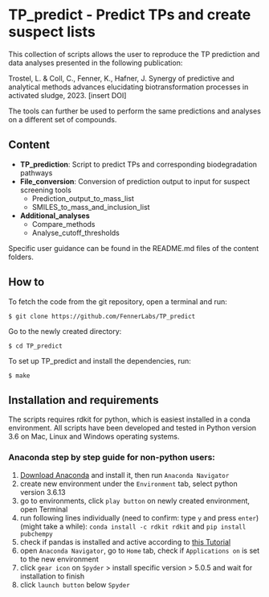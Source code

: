 # TP_predict - Predict TPs and create suspect lists

This collection of scripts allows the user to reproduce the TP prediction and data analyses presented in the following publication:

Trostel, L. & Coll, C., Fenner, K., Hafner, J. Synergy of predictive and analytical methods advances elucidating biotransformation processes in activated sludge, 2023.
[insert DOI]

The tools can further be used to perform the same predictions and analyses on a different set of compounds.

## Content

* **TP_prediction**: Script to predict TPs and corresponding biodegradation pathways
* **File_conversion**: Conversion of prediction output to input for suspect screening tools
  * Prediction_output_to_mass_list
  * SMILES_to_mass_and_inclusion_list
* **Additional_analyses**
  * Compare_methods
  * Analyse_cutoff_thresholds

Specific user guidance can be found in the README.md files of the content folders.

## How to
To fetch the code from the git repository, open a terminal and run:
```
$ git clone https://github.com/FennerLabs/TP_predict
```
Go to the newly created directory:
```
$ cd TP_predict
```
To set up TP_predict and install the dependencies, run:
```
$ make
```

## Installation and requirements
The scripts requires rdkit for python, which is easiest installed in a conda environment.
All scripts have been developed and tested in Python version 3.6 on Mac, Linux and Windows operating systems.

### Anaconda step by step guide for non-python users:

1. [Download Anaconda](https://docs.anaconda.com/anaconda/install/index.html) and install it, then run `Anaconda Navigator`
2. create new environment under the `Environment` tab, select python version 3.6.13
3. go to environments, click `play button` on newly created environment, open Terminal
4. run following lines individually (need to confirm: type `y` and press `enter`)(might take a while): `conda install -c rdkit rdkit` and `pip install pubchempy`
5. check if pandas is installed and active according to [this Tutorial](https://docs.anaconda.com/anaconda/navigator/tutorials/pandas/)	
6. open `Anaconda Navigator`, go to `Home` tab, check if `Applications on` is set to the new environment
7. click `gear icon` on `Spyder` > install specific version > 5.0.5 and wait for installation to finish
8. click `launch button` below `Spyder`
